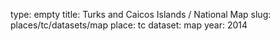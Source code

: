 type: empty
title: Turks and Caicos Islands / National Map
slug: places/tc/datasets/map
place: tc
dataset: map
year: 2014
